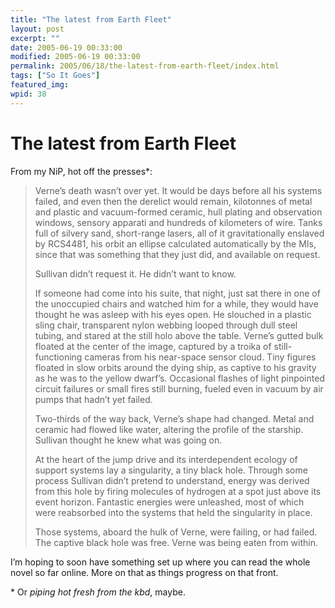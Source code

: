 ```yaml
---
title: "The latest from Earth Fleet"
layout: post
excerpt: ""
date: 2005-06-19 00:33:00
modified: 2005-06-19 00:33:00
permalink: 2005/06/18/the-latest-from-earth-fleet/index.html
tags: ["So It Goes"]
featured_img: 
wpid: 38
---
```


# The latest from Earth Fleet

From my NiP, hot off the presses\*:

> Verne’s death wasn’t over yet. It would be days before all his systems failed, and even then the derelict would remain, kilotonnes of metal and plastic and vacuum-formed ceramic, hull plating and observation windows, sensory apparati and hundreds of kilometers of wire. Tanks full of silvery sand, short-range lasers, all of it gravitationally enslaved by RCS4481, his orbit an ellipse calculated automatically by the MIs, since that was something that they just did, and available on request.
> 
> Sullivan didn’t request it. He didn’t want to know.
> 
> If someone had come into his suite, that night, just sat there in one of the unoccupied chairs and watched him for a while, they would have thought he was asleep with his eyes open. He slouched in a plastic sling chair, transparent nylon webbing looped through dull steel tubing, and stared at the still holo above the table. Verne’s gutted bulk floated at the center of the image, captured by a troika of still-functioning cameras from his near-space sensor cloud. Tiny figures floated in slow orbits around the dying ship, as captive to his gravity as he was to the yellow dwarf’s. Occasional flashes of light pinpointed circuit failures or small fires still burning, fueled even in vacuum by air pumps that hadn’t yet failed.
> 
> Two-thirds of the way back, Verne’s shape had changed. Metal and ceramic had flowed like water, altering the profile of the starship. Sullivan thought he knew what was going on.
> 
> At the heart of the jump drive and its interdependent ecology of support systems lay a singularity, a tiny black hole. Through some process Sullivan didn’t pretend to understand, energy was derived from this hole by firing molecules of hydrogen at a spot just above its event horizon. Fantastic energies were unleashed, most of which were reabsorbed into the systems that held the singularity in place.
> 
> Those systems, aboard the hulk of Verne, were failing, or had failed. The captive black hole was free. Verne was being eaten from within.

I’m hoping to soon have something set up where you can read the whole novel so far online. More on that as things progress on that front.

\* Or *piping hot fresh from the kbd*, maybe.